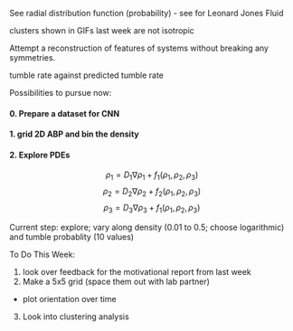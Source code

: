 <script type="text/javascript"
  src="https://cdnjs.cloudflare.com/ajax/libs/mathjax/2.7.0/MathJax.js?config=TeX-AMS_CHTML">
</script>
<script type="text/x-mathjax-config">
  MathJax.Hub.Config({
    tex2jax: {
      inlineMath: [['$','$'], ['\\(','\\)']],
      processEscapes: true},
      jax: ["input/TeX","input/MathML","input/AsciiMath","output/CommonHTML"],
      extensions: ["tex2jax.js","mml2jax.js","asciimath2jax.js","MathMenu.js","MathZoom.js","AssistiveMML.js", "[Contrib]/a11y/accessibility-menu.js"],
      TeX: {
      extensions: ["AMSmath.js","AMSsymbols.js","noErrors.js","noUndefined.js"],
      equationNumbers: {
      autoNumber: "AMS"
      }
    }
  });
</script>


See radial distribution function (probability) - see for Leonard Jones Fluid

clusters shown in GIFs last week are not isotropic


Attempt a reconstruction of features of systems without breaking any symmetries.


tumble rate against predicted tumble rate

Possibilities to pursue now:

#### 0. Prepare a dataset for CNN
#### 1. grid 2D ABP and bin the density
#### 2. Explore PDEs

$$\rho_{1}= D_{1}\nabla \rho_{1} + f_{1} (\rho_{1},\rho_{2},\rho_{3}) $$
$$\rho_{2}= D_{2}\nabla \rho_{2} + f_{2} (\rho_{1},\rho_{2},\rho_{3}) $$
$$\rho_{3}= D_{3}\nabla \rho_{3} + f_{1} (\rho_{1},\rho_{2},\rho_{3}) $$

Current step: explore; vary along density (0.01 to 0.5; choose logarithmic) and tumble probablity (10 values)

To Do This Week:

1. look over feedback for the motivational report from last week
2. Make a 5x5 grid (space them out with lab partner)

- plot orientation over time

3. Look into clustering analysis
